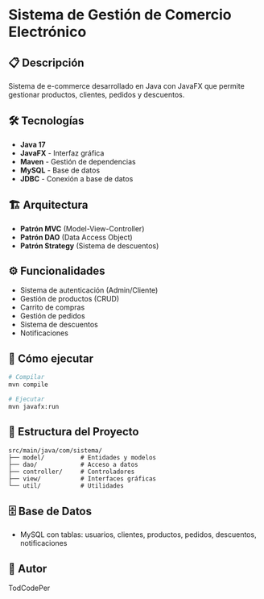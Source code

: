 # Sistema de Gestión de Comercio Electrónico

## 📋 Descripción
Sistema de e-commerce desarrollado en Java con JavaFX que permite gestionar productos, clientes, pedidos y descuentos.

## 🛠️ Tecnologías
- **Java 17**
- **JavaFX** - Interfaz gráfica
- **Maven** - Gestión de dependencias
- **MySQL** - Base de datos
- **JDBC** - Conexión a base de datos

## 🏗️ Arquitectura
- **Patrón MVC** (Model-View-Controller)
- **Patrón DAO** (Data Access Object)
- **Patrón Strategy** (Sistema de descuentos)

## ⚙️ Funcionalidades
- Sistema de autenticación (Admin/Cliente)
- Gestión de productos (CRUD)
- Carrito de compras
- Gestión de pedidos
- Sistema de descuentos
- Notificaciones

## 🚀 Cómo ejecutar
```bash
# Compilar
mvn compile

# Ejecutar
mvn javafx:run
```

## 📁 Estructura del Proyecto
```
src/main/java/com/sistema/
├── model/          # Entidades y modelos
├── dao/            # Acceso a datos
├── controller/     # Controladores
├── view/           # Interfaces gráficas
└── util/           # Utilidades
```

## 🗄️ Base de Datos
- MySQL con tablas: usuarios, clientes, productos, pedidos, descuentos, notificaciones

## 👥 Autor
TodCodePer
